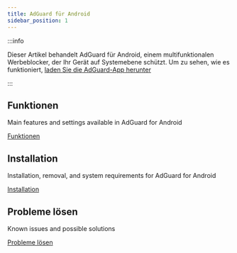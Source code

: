 ```yaml
---
title: AdGuard für Android
sidebar_position: 1
---
```


:::info

Dieser Artikel behandelt AdGuard für Android, einem multifunktionalen Werbeblocker, der Ihr Gerät auf Systemebene schützt. Um zu sehen, wie es funktioniert, [laden Sie die AdGuard-App herunter](https://agrd.io/download-kb-adblock)

:::

## Funktionen

Main features and settings available in AdGuard for Android

[Funktionen](/adguard-for-android/features/features.md)

## Installation

Installation, removal, and system requirements for AdGuard for Android

[Installation](/adguard-for-android/installation.md)

## Probleme lösen

Known issues and possible solutions

[Probleme lösen](/adguard-for-android/solving-problems/solving-problems.md)
